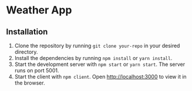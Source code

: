 # Weather App


## Installation

1. Clone the repository by running `git clone your-repo` in your desired directory.
2. Install the dependencies by running `npm install` or `yarn install`.
3. Start the development server with `npm start` or `yarn start`. The server runs on port 5001.
4. Start the client with `npm client`. Open [http://localhost:3000](http://localhost:3000) to view it in the browser.
